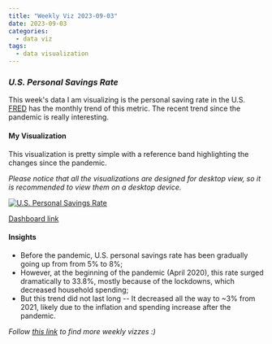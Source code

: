 ```yaml
---
title: "Weekly Viz 2023-09-03"
date: 2023-09-03
categories:
  - data viz
tags:
  - data visualization
---
```


### *U.S. Personal Savings Rate*

This week's data I am visualizing is the personal saving rate in the U.S. [FRED](https://fred.stlouisfed.org/series/PSAVERT) has the monthly trend of this metric. The recent trend since the pandemic is really interesting.  

#### My Visualization

This visualization is pretty simple with a reference band highlighting the changes since the pandemic.      

*Please notice that all the visualizations are designed for desktop view, so it is recommended to view them on a desktop device.*  

<div class='tableauPlaceholder' id='viz1693887298517' style='position: relative'>
  <noscript><a href='#'>
    <img alt='U.S. Personal Savings Rate ' src='https:&#47;&#47;public.tableau.com&#47;static&#47;images&#47;20&#47;20230904U_S_PersonalSavingsRate&#47;U_S_PersonalSavingsRate&#47;1_rss.png' style='border: none' />
  </a></noscript>
  <object class='tableauViz'  style='display:none;'>
    <param name='host_url' value='https%3A%2F%2Fpublic.tableau.com%2F' />
    <param name='embed_code_version' value='3' />
    <param name='site_root' value='' />
    <param name='name' value='20230904U_S_PersonalSavingsRate&#47;U_S_PersonalSavingsRate' />
    <param name='tabs' value='no' />
    <param name='toolbar' value='yes' />
    <param name='static_image' value='https:&#47;&#47;public.tableau.com&#47;static&#47;images&#47;20&#47;20230904U_S_PersonalSavingsRate&#47;U_S_PersonalSavingsRate&#47;1.png' />
    <param name='animate_transition' value='yes' />
    <param name='display_static_image' value='yes' />
    <param name='display_spinner' value='yes' />
    <param name='display_overlay' value='yes' />
    <param name='display_count' value='yes' />
    <param name='language' value='en-US' />
    <param name='filter' value='publish=yes' />
  </object></div>     
  <script type='text/javascript'>      
    var divElement = document.getElementById('viz1693887298517');     
    var vizElement = divElement.getElementsByTagName('object')[0];        
    if ( divElement.offsetWidth > 800 ) { vizElement.style.width='800px';vizElement.style.height='627px';} else if ( divElement.offsetWidth > 500 ) { vizElement.style.width='800px';vizElement.style.height='627px';} else { vizElement.style.width='100%';vizElement.style.height='727px';}           
    var scriptElement = document.createElement('script');          
    scriptElement.src = 'https://public.tableau.com/javascripts/api/viz_v1.js';   
    vizElement.parentNode.insertBefore(scriptElement, vizElement);          
  </script>  

[Dashboard link](https://public.tableau.com/views/20230904U_S_PersonalSavingsRate/U_S_PersonalSavingsRate?:language=en-US&publish=yes&:display_count=n&:origin=viz_share_link)
  
#### Insights
* Before the pandemic, U.S. personal savings rate has been gradually going up from from 5% to 8%;
* However, at the beginning of the pandemic (April 2020), this rate surged dramatically to 33.8%, mostly because of the lockdowns, which decreased household spending;
* But this trend did not last long -- It decreased all the way to ~3% from 2021, likely due to the inflation and spending increase after the pandemic.  
  
*Follow [this link](https://yudong-94.github.io/personal-website/project/WeeklyViz2023/) to find more weekly vizzes :)*
